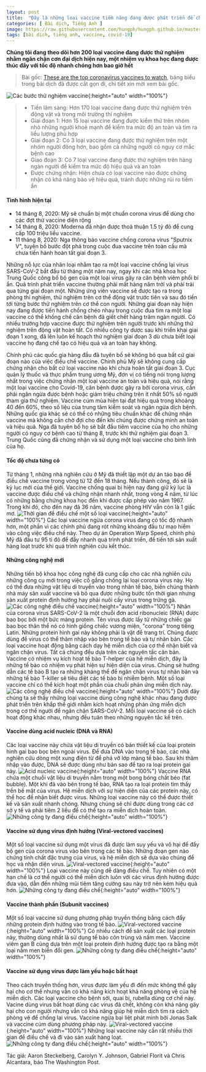 ```yaml
---
layout: post
title:  "Đây là những loại vaccine tiềm năng đang được phát triển để chống lại đại dịch Covid-19"
categories: [ Bài dịch, Tiếng Anh ]
image: https://raw.githubusercontent.com/hungph/hungph.github.io/master/assets/images/vaccine-covid-19-1.png
tags: [bài dịch, tiếng anh, vaccine, covid-19]
---
```

**Chúng tôi đang theo dõi hơn 200 loại vaccine đang được thử nghiệm nhằm ngăn chặn cơn đại dịch hiện nay, một nhiệm vụ khoa học đang được thúc đẩy với tốc độ nhanh chóng hơn bao giờ hết**

> Bài gốc: [These are the top coronavirus vaccines to watch](https://www.washingtonpost.com/graphics/2020/health/covid-vaccine-update-coronavirus/), bảng biểu trong bài dịch đã được cắt gọn đi, chi tiết xin mời xem bài gốc.

![Các bước thử nghiệm vaccine](https://raw.githubusercontent.com/hungph/hungph.github.io/master/assets/images/vaccine-covid-19-1.png){:height="auto" width="100%"}
> - Tiền lâm sàng: Hơn 170 loại vaccine đang được thử nghiệm trên động vật và trong môi trường thí nghiệm
> - Giai đoạn 1: Hơn 15 loại vaccine đang được kiểm thử trên nhóm nhỏ những người khoẻ mạnh để kiểm tra mức độ an toàn và tìm ra liều lượng phù hợp
> - Giai đoạn 2: Có 3 loại vaccine đang được thử nghiệm trên một nhóm người đông hơn, bao gồm cả những người có nguy cơ mắc bệnh cao
> - Giao đoạn 3: Có 7 loại vaccine đang được thử nghiệm trên hàng ngàn người để kiểm tra mức độ hiệu quả và an toàn
> - Được chứng nhận: Hiện chưa có loại vaccine nào được chứng nhận có khả năng bảo vệ hiệu quả, tránh được những rủi ro tiềm ẩn

#### Tình hình hiện tại
- 14 tháng 8, 2020: Mỹ sẽ chuẩn bị một chuẩn corona virus để dùng cho các đợt thử vaccine diện rộng
- 14 tháng 8, 2020: Moderna đã nhận được thoả thuận 1.5 tỷ đô để cung cấp 100 triệu liều vaccine.
- 11 tháng 8, 2020: Nga thông báo vaccine chống corona virus "Sputnix V", tuyên bố bước đột phá trong cuộc đua vaccine trên toàn cầu mà chưa tiến hành hoàn tất giai đoạn 3.

Những nỗ lực của nhân loại nhằm tạo ra một loại vaccine chống lại virus SARS-CoV-2 bắt đầu từ tháng một năm nay, ngay khi các nhà khoa học Trung Quốc công bố bộ gen của một loại virus gây ra căn bệnh viêm phổi bí ẩn. Quá trình phát triển vaccine thường phải mất hàng năm trời và phải trải qua từng giai đoạn một. Những ứng viên vaccine sẽ được tạo ra trong phòng thí nghiệm, thử nghiệm trên cơ thể động vật trước tiên và sau đó tiến tới từng bước thử nghiệm trên cơ thể con người.
Những giai đoạn này hiện nay đang được tiến hành chồng chéo nhau trong cuộc đua tìm ra một loại vaccine có thể khống chế căn bệnh đã giết chết hàng trăm ngàn người. Có nhiều trường hợp vaccine được thử nghiệm trên người trước khi những thử nghiệm trên động vật hoàn tất. Có nhiều công ty dược sau khi triển khai giai đoạn 1 xong, đã lên luôn kế hoạch thử nghiệm giai đoạn 3 dù chưa biết loại vaccine họ đang chế tạo có hiệu quả và an toàn hay không.

Chính phủ các quốc gia hàng đầu đã tuyên bố sẽ không bỏ qua bất cứ giai đoạn nào của việc điều chế vaccine. Chính phủ Mỹ sẽ không cung cấp chứng nhận cho bất cứ loại vaccine nào khi chưa hoàn tất giai đoạn 3. Cục quản lý thuốc và thực phẩm trung ương Mỹ, đơn vị có tiếng nói trọng lượng nhất trong việc chứng nhận một loại vaccine an toàn và hiệu quả, nói rằng một loại vaccine cho Covid-19, căn bệnh được gây ra bởi corona virus, cần phải ngăn ngừa được bệnh hoặc giảm triệu chứng trên ít nhất 50% số người tham gia thử nghiệm. Vaccine cúm mùa hiện tại đạt hiệu quả trong khoảng 40 đến 60%, theo số liệu của trung tâm kiểm soát và ngăn ngừa dịch bệnh.
Những quốc gia khác sẽ có thể có những tiêu chuẩn khác để chứng nhận vaccine mà không cần chờ đợi cho đến khi chúng được chứng minh an toàn và hiệu quả. Nga đã tuyên bố họ sẽ bắt đầu tiêm vaccine của họ cho những người có nguy cơ bệnh cao từ tháng 8, trước khi thử nghiệm giai đoạn 3. Trung Quốc cũng đã chứng nhận và sử dụng một loại vaccine cho binh lính của họ. 

#### Tốc độ chưa từng có
Từ tháng 1, những nhà nghiên cứu ở Mỹ đã thiết lập một dự án táo bạo để điều chế vaccine trong vòng từ 12 đến 18 tháng. Nếu thành công, đó sẽ là kỷ lục mới của thế giới. Vaccine chống quai bị hiện nay đang giữ kỷ lục là vaccine được điều chế và chứng nhận nhanh nhất, trong vòng 4 năm, từ lúc có những bằng chứng khoa học đến khi được cấp phép vào năm 1967. Trong khi đó, cho đến nay đã 36 năm, vaccine phòng HIV vẫn còn là 1 giấc mơ.
![Thời gian để điều chế một số loại vaccine](/assets/images/vaccine-covid-19-2.png){:height="auto" width="100%"}
Các loại vaccine ngừa corona virus đang có tốc độ nhanh hơn, một phần vì các chính phủ đang rót những khoảng đầu tư mạo hiểm vào công việc điều chế này. Theo dự án Operation Warp Speed, chính phủ Mỹ đã đầu tư 95 tỉ đô để đẩy nhanh quá trình phát triển, để tiến tới sản xuất hàng loạt trước khi quá trình nghiên cứu kết thúc.

#### Những công nghệ mới
Những tiến bộ khoa học công nghệ đã cung cấp cho các nhà nghiên cứu những công cụ mới trong việc cố gắng chống lại loại corona virus này. Họ có thể đưa những vật liệu di truyền vào trong nhân tế bào, biến chúng thành nhà máy sản xuất vaccine và bỏ qua được những bước tốn thời gian nhưng sản xuất protein định hướng hay phải nuôi cấy virus trong trứng gà.
![Các công nghệ điều chế vaccine](/assets/images/vaccine-covid-19-4.png){:height="auto" width="100%"}
Nhân của corona virus SARS-CoV-2 là một chuỗi đơn acid ribonucleic (RNA) được bao bọc bởi một bức màng protein. Tên virus được lấy từ những chiếc gai bao bọc thân thể nó có hình giống chiếc vương miện, "corona" trong tiếng Latin. Những protein hình gai này không phải là vật để trang trí. Chúng được dùng để virus có thể thâm nhập vào bên trong tế bào và tự nhân bản.
Các loại vaccine hoạt động bằng cách dạy hệ miễn dịch của cơ thể nhận biết và ngăn chặn virus. Tất cả chúng đều dựa trên các nguyên tắc căn bản. Vaccine có nhiệm vụ kích hoạt tế bào T-helper của hệ miễn dịch, đây là những tế bào có nhiệm vụ phát hiện sự hiện diện của virus. Chúng sẽ hướng dẫn các tế bào B tạo ra những kháng thể để ngăn chặn virus tự nhân bản và những tế bào T-killer sẽ tiêu diệt các tế bào bị nhiễm bệnh. Một số loại vaccine chỉ có thể kích hoạt một phần của chuỗi phản ứng miễn dịch này.
![Các công nghệ điều chế vaccine](/assets/images/vaccine-covid-19-5.png){:height="auto" width="100%"}
Dưới đây chúng ta sẽ thấy những loại vaccine dùng công nghệ khác nhau đang được phát triển trên khắp thế giới nhằm kích hoạt những phản ứng miễn dịch trong cơ thể người để ngăn chặn SARS-CoV-2. Mỗi loại vaccine sẽ có cách hoạt động khác nhau, nhưng đều tuân theo những nguyên tắc kể trên.

#### Vaccine dùng acid nucleic (DNA và RNA)
Các loại vaccine này chứa vật liệu di truyền có bản thiết kế của loại protein hình gai bao bọc bên ngoài virus. Để đưa DNA vào trong tế bào, các nhà nghiên cứu dòng một xung điện từ để phá vỡ lớp màng tế bào. Sau khi thâm nhập vào được, DNA sẽ được dùng như bản sao để tạo ra loại protein gai này.
![Acid nucleic vaccine](/assets/images/vaccine-covid-19-6.png){:height="auto" width="100%"}
Vaccine RNA chứa một chuỗi vật liệu di truyền nằm trong một bong bóng chất béo (fat bubble). Một khi đã vào bên trong tế bào, RNA tạo ra loại protein tìm thấy trền bề mặt của virus.
Hệ miễn dịch với sự hiện diện của các protein này, có thể học để nhận biết được virus.
Những loại vaccine này có thể được thiết kế và sản xuất nhanh chóng. Nhưng chúng sẽ chỉ được dùng trong các cơ sở y tế và phải tiêm 2 liều để có thể tạo ra miễn dịch hoàn toàn.
![Những công ty đang điều chế](/assets/images/vaccine-covid-19-7.png){:height="auto" width="100%"}

#### Vaccine sử dụng virus định hướng (Viral-vectored vaccines)
Một số loại vaccine sử dụng một virus đã được làm suy yếu và vô hại để đẩy bộ gen của corona virus vào bên trong các tế bào. Những đoạn gen nào chứng tính chất đặc trưng của virus, và hệ miễn dịch sẽ dựa vào chúng để học và nhận diện virus.
![Viral-vectored vaccine](/assets/images/vaccine-covid-19-8.png){:height="auto" width="100%"}
Loại vaccine này cũng dễ dàng điều chế. Tuy nhiên có một hạn chế là cơ thể người có thể miễn dịch luôn với các virus định hướng được đưa vào, dẫn đến những mũi tiêm tăng cường sau này trở nên kém hiệu quả hơn.
![Những công ty đang điều chế](/assets/images/vaccine-covid-19-9.png){:height="auto" width="100%"}

#### Vaccine thành phần (Subunit vaccines)
Một số loại vaccine sử dụng phương pháp truyền thống bằng cách đẩy những protein định hướng vào trong tế bào.
![Viral-vectored vaccine](/assets/images/vaccine-covid-19-10.png){:height="auto" width="100%"}
Có nhiều cách để sản xuất các loại protein này, thường dùng nhất là sử dụng tế bào côn trùng và nấm men. Vaccine viêm gan B cũng dựa trên một loại protein định hướng được tạo ra bằng một loại nấm men biến đổi gen.
![Những công ty đang điều chế](/assets/images/vaccine-covid-19-11.png){:height="auto" width="100%"}

#### Vaccine sử dụng virus được làm yếu hoặc bất hoạt
Theo cách truyền thống hơn, virus được làm yếu đi đến mức không thể gây hại cho cơ thể nhưng vẫn có khả năng kích hoạt khả năng phòng vệ của hệ miễn dịch. Các loại vaccine cho bệnh sởi, quai bị, rubella dùng cơ chế này.
Vacine dùng virus bất hoạt dùng các virus đã chết, không còn khả năng gây hại cho con người nhưng vẫn có khả năng giúp hệ miễn dịch tìm ra cách phòng vệ để chống lại virus. Vaccine ngừa bại liệt phát minh bởi Jonas Salk và vaccine cúm dùng phương pháp này.
![Viral-vectored vaccine](/assets/images/vaccine-covid-19-12.png){:height="auto" width="100%"}
Những loại vaccine này cần rất nhiều thời gian để điều chế và đi vào sản xuất hàng loạt.
![Những công ty đang điều chế](/assets/images/vaccine-covid-19-13.png){:height="auto" width="100%"}

Tác giả: Aaron Steckelberg, Carolyn Y. Johnson, Gabriel Florit và Chris Alcantara, báo The Washington Post. 